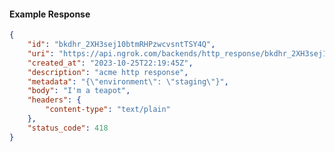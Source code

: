 <!-- Code generated for API Clients. DO NOT EDIT. -->

#### Example Response

```json
{
	"id": "bkdhr_2XH3sej10btmRHPzwcvsntTSY4Q",
	"uri": "https://api.ngrok.com/backends/http_response/bkdhr_2XH3sej10btmRHPzwcvsntTSY4Q",
	"created_at": "2023-10-25T22:19:45Z",
	"description": "acme http response",
	"metadata": "{\"environment\": \"staging\"}",
	"body": "I'm a teapot",
	"headers": {
		"content-type": "text/plain"
	},
	"status_code": 418
}
```
